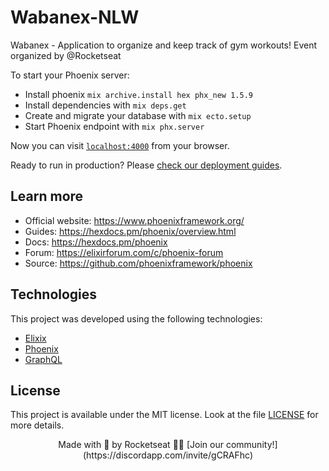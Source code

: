 # Wabanex-NLW
Wabanex - Application to organize and keep track of gym workouts! Event organized by @Rocketseat

To start your Phoenix server:
  * Install phoenix `mix archive.install hex phx_new 1.5.9`
  * Install dependencies with `mix deps.get`
  * Create and migrate your database with `mix ecto.setup`
  * Start Phoenix endpoint with `mix phx.server`

Now you can visit [`localhost:4000`](http://localhost:4000) from your browser.

Ready to run in production? Please [check our deployment guides](https://hexdocs.pm/phoenix/deployment.html).

## Learn more

  * Official website: https://www.phoenixframework.org/
  * Guides: https://hexdocs.pm/phoenix/overview.html
  * Docs: https://hexdocs.pm/phoenix
  * Forum: https://elixirforum.com/c/phoenix-forum
  * Source: https://github.com/phoenixframework/phoenix

<div id="technologies"></div>

## Technologies
This project was developed using the following technologies:

- [Elixix](https://elixir-lang.org/)
- [Phoenix](https://phoenixframework.org/)
- [GraphQL](https://graphql.org)
</div>

<div id="mit"></div>

## License

This project is available under the MIT license. Look at the file [LICENSE](LICENSE.md) for more details.

<div align="center">
  Made with 💜 by Rocketseat 👋🏻 [Join our community!](https://discordapp.com/invite/gCRAFhc)
</div>
